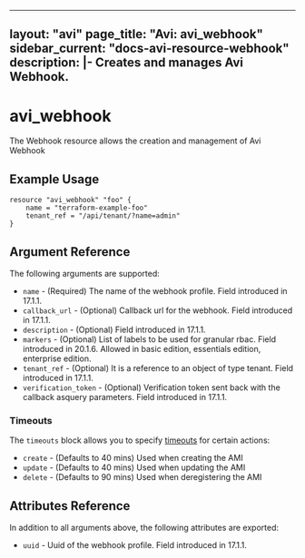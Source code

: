 <!--
    Copyright 2021 VMware, Inc.
    SPDX-License-Identifier: Mozilla Public License 2.0
-->
---
layout: "avi"
page_title: "Avi: avi_webhook"
sidebar_current: "docs-avi-resource-webhook"
description: |-
  Creates and manages Avi Webhook.
---

# avi_webhook

The Webhook resource allows the creation and management of Avi Webhook

## Example Usage

```hcl
resource "avi_webhook" "foo" {
    name = "terraform-example-foo"
    tenant_ref = "/api/tenant/?name=admin"
}
```

## Argument Reference

The following arguments are supported:

* `name` - (Required) The name of the webhook profile. Field introduced in 17.1.1.
* `callback_url` - (Optional) Callback url for the webhook. Field introduced in 17.1.1.
* `description` - (Optional) Field introduced in 17.1.1.
* `markers` - (Optional) List of labels to be used for granular rbac. Field introduced in 20.1.6. Allowed in basic edition, essentials edition, enterprise edition.
* `tenant_ref` - (Optional) It is a reference to an object of type tenant. Field introduced in 17.1.1.
* `verification_token` - (Optional) Verification token sent back with the callback asquery parameters. Field introduced in 17.1.1.


### Timeouts

The `timeouts` block allows you to specify [timeouts](https://www.terraform.io/docs/configuration/resources.html#timeouts) for certain actions:

* `create` - (Defaults to 40 mins) Used when creating the AMI
* `update` - (Defaults to 40 mins) Used when updating the AMI
* `delete` - (Defaults to 90 mins) Used when deregistering the AMI

## Attributes Reference

In addition to all arguments above, the following attributes are exported:

* `uuid` -  Uuid of the webhook profile. Field introduced in 17.1.1.


